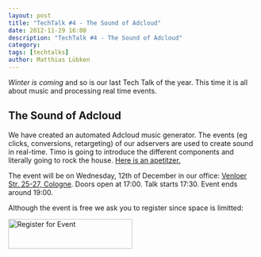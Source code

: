 ```yaml
---
layout: post
title: "TechTalk #4 - The Sound of Adcloud"
date: 2012-11-29 16:00
description: "TechTalk #4 - The Sound of Adcloud"
category:
tags: [techtalks]
author: Matthias Lübken
---
```


*Winter is coming* and so is our last Tech Talk of the year. This time it is all about music and processing real time events.

The Sound of Adcloud
---

We have created an automated Adcloud music generator. The events (eg
clicks, conversions, retargeting) of our adservers are used to create
sound in real-time. Timo is going to introduce the different
components and literally going to rock the house. [Here is an
apetitzer.](http://soundcloud.com/teemow/adcloud-music)

The event will be on Wednesday, 12th of December in our office: [Venloer
Str. 25-27, Cologne](http://maps.google.de/maps?f=q&source=s_q&hl=de&geocode=&q=Adcloud+GmbH,+K%C3%B6ln&aq=t&sll=51.151786,10.415039&sspn=18.676297,42.407227&ie=UTF8&hq=Adcloud+GmbH,&hnear=K%C3%B6ln,+Nordrhein-Westfalen&t=h&ll=50.941826,6.936321&spn=0.03656,0.082827&z=14&layer=c&cbll=50.941682,6.936591&panoid=V7fZsdjW52tul8e5aBKh6g&cbp=12,288.94,,0,-8.03).
Doors open at 17:00. Talk starts 17:30. Event ends around 19:00.

Although the event is free we ask you to register since space is limitted:

<a class="guestlist-event-138504" href="#"><img width="250"
height="60" style="border: 0"
src="https://guestlistapp.com/images/embed/register.png" alt="Register
for Event" /></a>
